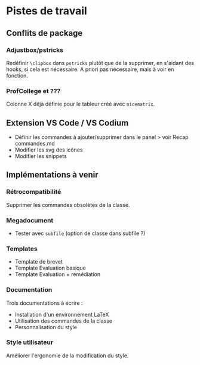 # Pistes de travail

## Conflits de package

### Adjustbox/pstricks

Redéfinir ```\clipbox``` dans ```pstricks``` plutôt que de la supprimer, en s'aidant des hooks, si cela est nécessaire. A priori pas nécessaire, mais à voir en fonction.

### ProfCollege et ???

Colonne X déjà définie pour le tableur créé avec ```nicematrix```.

## Extension VS Code / VS Codium

- Définir les commandes à ajouter/supprimer dans le panel > voir Recap commandes.md
- Modifier les svg des icônes
- Modifier les snippets

## Implémentations à venir

### Rétrocompatibilité

Supprimer les commandes obsolètes de la classe.

### Megadocument

- Tester avec ```subfile``` (option de classe dans subfile ?)

### Templates

* Template de brevet
* Template Evaluation basique
* Template Evaluation + remédiation

### Documentation

Trois documentations à écrire :
  - Installation d'un environnement LaTeX
  - Utilisation des commandes de la classe
  - Personnalisation du style

### Style utilisateur

Améliorer l'ergonomie de la modification du style.